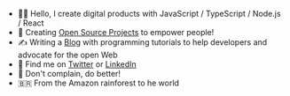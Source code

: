 
- 👨‍💻 Hello, I create digital products with JavaScript / TypeScript / Node.js / React
- 🌱 Creating [Open Source Projects](https://github.com/sponsors/lucasm) to empower people!
- ✍️ Writing a [Blog](https://dev.to/lucasm) with programming tutorials to help developers and advocate for the open Web
- 💬 Find me on [Twitter](https://twitter.com/lucasmezs) or [LinkedIn](https://linkedin.com/in/lucasmezs)
- 🤝 Don't complain, do better!
- 🇧🇷 From the Amazon rainforest to he world
